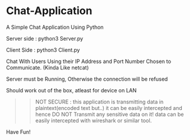 # Chat-Application
A Simple Chat Application Using Python

Server side : python3 Server.py  
  
Client Side : python3 Client.py

Chat With Users Using their IP Address and Port Number Chosen to Communicate. (Kinda Like netcat)

Server must be Running, Otherwise the connection will be refused

Should work out of the box, atleast for device on LAN

>> NOT SECURE :
this application is transmitting data in plaintext(encoded text but..) it can be easily intercepted and hence DO NOT Transmit any sensitive data on it!
data can be easily intercepted with wireshark or similar tool.

Have Fun!
